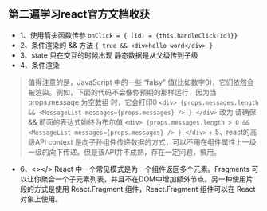 ## 第二遍学习react官方文档收获
+ 1、使用箭头函数传参 `onClick = { (id) = {this.handleClick(id)}}`
+ 2、条件渲染的 && 方法  `{ true && <div>hello word</div> }`
+ 3、state 只在交互的时候出现 静态数据是从父级传到子级
+ 4、条件渲染
> 值得注意的是，JavaScript 中的一些 “falsy” 值(比如数字0)，它们依然会被渲染。例如，下面的代码不会像你预期的那样运行，因为当 props.message 为空数组
> 时，它会打印0
>    `<div>
>       {props.messages.length &&
>       <MessageList messages={props.messages} />
>        }
>     </div>`
> 改为 请确保 && 前面的表达式始终为布尔值
>     `<div>
>        {props.messages.length > 0 &&
>         <MessageList messages={props.messages} />
>        }
>     </div>`
+ 5、react的高级API context 是向子孙组件传递数据的方式，可以不用在组件属性上一级一级的向下传递。但是该API并不成熟，存在一定问题，慎用。
+ 6、<></> React 中一个常见模式是为一个组件返回多个元素。Fragments 可以让你聚合一个子元素列表，并且不在DOM中增加额外节点。另一种使用片段的方式是使用 React.Fragment 组件，React.Fragment 组件可以在 React 对象上使用。
